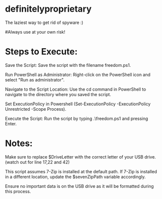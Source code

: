 # definitelyproprietary

The laziest way to get rid of spyware :)

#Always use at your own risk!

# Steps to Execute:

Save the Script: Save the script with the filename freedom.ps1.	

Run PowerShell as Administrator: Right-click on the PowerShell icon and select "Run as administrator".	

Navigate to the Script Location: Use the cd command in PowerShell to navigate to the directory where you saved the script.	

Set ExecutionPolicy in Powershell (Set-ExecutionPolicy -ExecutionPolicy Unrestricted -Scope Process).

Execute the Script: Run the script by typing .\freedom.ps1 and pressing Enter.	
	
# Notes:	
	
Make sure to replace $DriveLetter with the correct letter of your USB drive. (watch out for line 17,22 and 42)

This script assumes 7-Zip is installed at the default path. If 7-Zip is installed in a different location, update the $sevenZipPath variable accordingly.	

Ensure no important data is on the USB drive as it will be formatted during this process.
